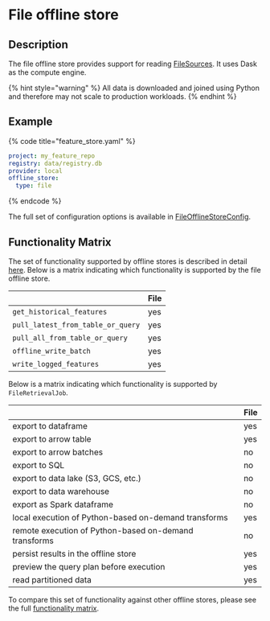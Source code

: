 # File offline store

## Description

The file offline store provides support for reading [FileSources](../data-sources/file.md).
It uses Dask as the compute engine.

{% hint style="warning" %}
All data is downloaded and joined using Python and therefore may not scale to production workloads.
{% endhint %}

## Example

{% code title="feature_store.yaml" %}
```yaml
project: my_feature_repo
registry: data/registry.db
provider: local
offline_store:
  type: file
```
{% endcode %}

The full set of configuration options is available in [FileOfflineStoreConfig](https://rtd.feast.dev/en/latest/#feast.infra.offline_stores.file.FileOfflineStoreConfig).

## Functionality Matrix

The set of functionality supported by offline stores is described in detail [here](overview.md#functionality).
Below is a matrix indicating which functionality is supported by the file offline store.

| | File |
| :-------------------------------- | :-- |
| `get_historical_features`         | yes |
| `pull_latest_from_table_or_query` | yes |
| `pull_all_from_table_or_query`    | yes |
| `offline_write_batch`             | yes |
| `write_logged_features`           | yes |

Below is a matrix indicating which functionality is supported by `FileRetrievalJob`.

| | File |
| --------------------------------- | --- |
| export to dataframe                                   | yes |
| export to arrow table                                 | yes |
| export to arrow batches                               | no  |
| export to SQL                                         | no  |
| export to data lake (S3, GCS, etc.)                   | no  |
| export to data warehouse                              | no  |
| export as Spark dataframe                             | no  |
| local execution of Python-based on-demand transforms  | yes |
| remote execution of Python-based on-demand transforms | no  |
| persist results in the offline store                  | yes |
| preview the query plan before execution               | yes |
| read partitioned data                                 | yes |

To compare this set of functionality against other offline stores, please see the full [functionality matrix](overview.md#functionality-matrix).
